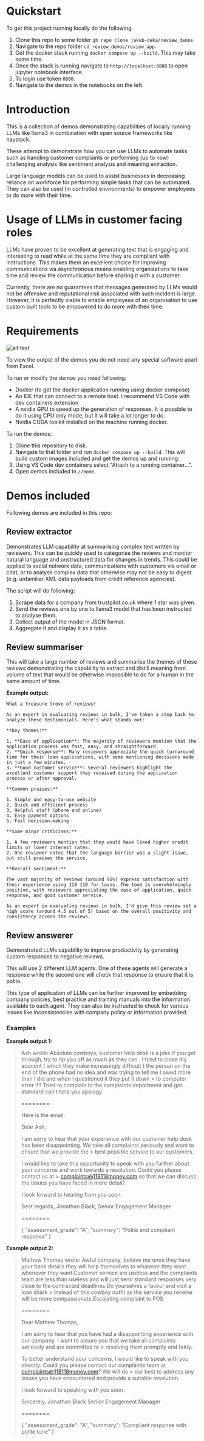 # Quickstart

To get this project running locally do the following.

1. Clone this repo to some folder `gh repo clone jakub-deka/review_demos`.
2. Navigate to the repo folder `cd review_demos/review_app`.
3. Get the docker stack running `docker compose up --build`. This may take some time.
4. Once the stack is running navigate to `http://localhost:8888` to open jupyter notebook interface.
5. To login use token `0800`.
6. Navigate to the demos in the notebooks on the left.

# Introduction

This is a collection of demos demonstrating capabilities of locally running LLMs like llama3 in combination with open source frameworks like haystack.

These attempt to demonstrate how you can use LLMs to automate tasks such as handling customer complaints or performing (up to now) challenging analysis like sentiment analysis and meaning extraction.

Large language models can be used to assist businesses in decreasing reliance on workforce for performing simple tasks that can be automated. They can also be used (in controlled environments) to empower employees to do more with their time.

# Usage of LLMs in customer facing roles

LLMs have proven to be excellent at generating text that is engaging and interesting to read while at the same time they are compliant with instructions. This makes them an excellent choice for improving communications via asynchronous means enabling organisations to take time and review the communication before sharing it with a customer.

Currently, there are no guarantees that messages generated by LLMs would not be offensive and reputational risk associated with such incident is large. However, it is perfectly viable to enable employees of an organisation to use custom built tools to be empowered to do more with their time.

# Requirements

![alt text](image-2.png)

To view the output of the demos you do not need any special software apart from Excel.

To run or modify the demos you need following:

* Docker (to get the docker application running using docker compose)
* An IDE that can connect to a remote host. I recommend VS Code with dev containers extension
* A nvidia GPU to speed up the generation of responses. It is possible to do it using CPU only mode, but it will take a lot longer to do.
* Nvidia CUDA toolkit installed on the machine running docker.

To run the demos:

1. Clone this repository to disk.
2. Navigate to that folder and run `docker compose up --build`. This will build custom images included and get the demos up and running.
3. Using VS Code dev containers select "Attach to a running container...".
4. Open demos included in `//home`.

# Demos included

Following demos are included in this repo:

## Review extractor

Demonstrates LLM capability at summarising complex text written by reviewers. This can be quickly used to categorise the reviews and monitor natural language and unstructured data for changes in trends. This could be applied to social network data, communications with customers via email or chat, or to analyse complex data that otherwise may not be easy to digest (e.g. unfamiliar XML data payloads from credit reference agencies).

The script will do following:

1. Scrape data for a company from trustpilot.co.uk where 1 star was given.
2. Send the reviews one by one to llama3 model that has been instructed to analyse them.
3. Collect output of the model in JSON format.
4. Aggregate it and display it as a table.

## Review summariser

This will take a large number of reviews and summarise the themes of these reviews demonstrating the capability to extract and distill meaning from volume of text that would be otherwise impossible to do for a human in the same amount of time.

**Example output:**

```
What a treasure trove of reviews!

As an expert in evaluating reviews in bulk, I've taken a step back to analyze these testimonials. Here's what stands out:

**Key themes:**

1. **Ease of application**: The majority of reviewers mention that the application process was fast, easy, and straightforward.
2. **Quick response**: Many reviewers appreciate the quick turnaround time for their loan applications, with some mentioning decisions made in just a few minutes.
3. **Good customer service**: Several reviewers highlight the excellent customer support they received during the application process or after approval.

**Common praises:**

1. Simple and easy-to-use website
2. Quick and efficient process
3. Helpful staff (phone and online)
4. Easy payment options
5. Fast decision-making

**Some minor criticisms:**

1. A few reviewers mention that they would have liked higher credit limits or lower interest rates.
2. One reviewer notes that the language barrier was a slight issue, but still praises the service.

**Overall sentiment:**

The vast majority of reviews (around 95%) express satisfaction with their experience using 118 118 for loans. The tone is overwhelmingly positive, with reviewers appreciating the ease of application, quick response, and good customer service.

As an expert in evaluating reviews in bulk, I'd give this review set a high score (around 4.5 out of 5) based on the overall positivity and consistency across the reviews.
```

## Review answerer

Demonstrated LLMs capability to improve productivity by generating custom responses to negative reviews.

This will use 2 different LLM agents. One of these agents will generate a response while the second one will check that response to ensure that it is polite.

This type of application of LLMs can be further improved by embedding company policies, best practice and training manuals into the information available to each agent. They can also be instructed to check for various issues like inconsistencies with company policy or information provided.

### Examples

**Example output 1:**

> Ash wrote:
Absolute cowboys, customer help desk is a joke if you get through, try to rip you off as much as they can . I tried to close my account ( which they make increasingly difficult ) the person on the end of the phone had no idea and was trying to tell me I owed more than I did and when I questioned it they put it down > to computer error !!!! Tried to complain to the complaints department and got standard can’t help you apology 
> 
> 
> ========
> 
> Here is the email:
> 
> Dear Ash,
> 
> I am sorry to hear that your experience with our customer help desk has been disappointing. We take all complaints seriously and want to ensure that we provide the > best possible service to our customers.
> 
> I would like to take this opportunity to speak with you further about your concerns and work towards a resolution. Could you please contact us at > complaints@118118money.com so that we can discuss the issues you have faced in more detail?
> 
> I look forward to hearing from you soon.
> 
> Best regards,
> Jonathan Black, Senior Engagement Manager
> 
> ========
> 
> {
> "assessment_grade": "A",
> "summary": "Polite and compliant response"
> }


**Example output 2:**

> Mathew Thomas wrote:
> Awful company, believe me once they have your bank details they will help themselves to whatever they want whenever they want.Customer service are useless and the complaints team are less than useless and will just send standard responses very close to the contracted deadlines.Do yourselves a favour and visit a loan shark > instead of this cowboy outfit as the service you receive will be more compassionate.Escalating complaint to FOS
> 
> 
> ========
> 
> Dear Mathew Thomas,
> 
> I am sorry to hear that you have had a disappointing experience with our company. I want to assure you that we take all complaints seriously and are committed to > resolving them promptly and fairly.
> 
> To better understand your concerns, I would like to speak with you directly. Could you please contact our complaints team at complaints@118118money.com? We will do > our best to address any issues you have encountered and provide a suitable resolution.
> 
> I look forward to speaking with you soon.
> 
> Sincerely,
> Jonathan Black
> Senior Engagement Manager
> 
> ========
> 
> {
> "assessment_grade": "A",
> "summary": "Compliant response with polite tone"
> }